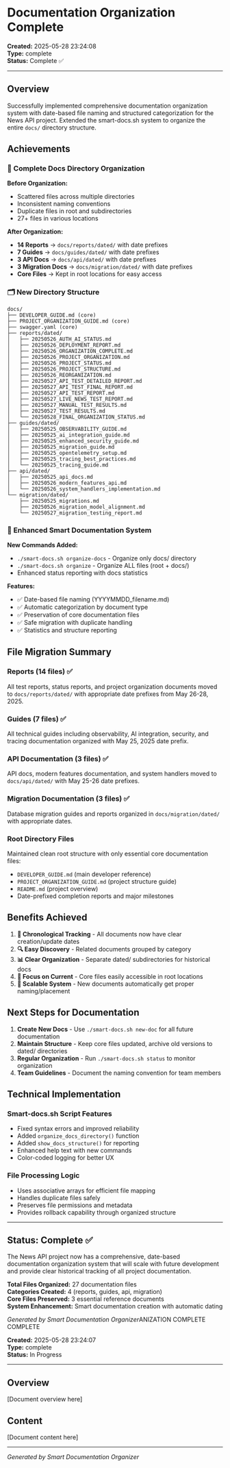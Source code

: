 # Documentation Organization Complete

**Created:** 2025-05-28 23:24:08  
**Type:** complete  
**Status:** Complete ✅

---

## Overview

Successfully implemented comprehensive documentation organization system with date-based file naming and structured categorization for the News API project. Extended the smart-docs.sh system to organize the entire `docs/` directory structure.

## Achievements

### 📂 Complete Docs Directory Organization

**Before Organization:**
- Scattered files across multiple directories
- Inconsistent naming conventions
- Duplicate files in root and subdirectories
- 27+ files in various locations

**After Organization:**
- **14 Reports** → `docs/reports/dated/` with date prefixes
- **7 Guides** → `docs/guides/dated/` with date prefixes  
- **3 API Docs** → `docs/api/dated/` with date prefixes
- **3 Migration Docs** → `docs/migration/dated/` with date prefixes
- **Core Files** → Kept in root locations for easy access

### 🗂️ New Directory Structure

```
docs/
├── DEVELOPER_GUIDE.md (core)
├── PROJECT_ORGANIZATION_GUIDE.md (core)
├── swagger.yaml (core)
├── reports/dated/
│   ├── 20250526_AUTH_AI_STATUS.md
│   ├── 20250526_DEPLOYMENT_REPORT.md
│   ├── 20250526_ORGANIZATION_COMPLETE.md
│   ├── 20250526_PROJECT_ORGANIZATION.md
│   ├── 20250526_PROJECT_STATUS.md
│   ├── 20250526_PROJECT_STRUCTURE.md
│   ├── 20250526_REORGANIZATION.md
│   ├── 20250527_API_TEST_DETAILED_REPORT.md
│   ├── 20250527_API_TEST_FINAL_REPORT.md
│   ├── 20250527_API_TEST_REPORT.md
│   ├── 20250527_LIVE_NEWS_TEST_REPORT.md
│   ├── 20250527_MANUAL_TEST_RESULTS.md
│   ├── 20250527_TEST_RESULTS.md
│   └── 20250528_FINAL_ORGANIZATION_STATUS.md
├── guides/dated/
│   ├── 20250525_OBSERVABILITY_GUIDE.md
│   ├── 20250525_ai_integration_guide.md
│   ├── 20250525_enhanced_security_guide.md
│   ├── 20250525_migration_guide.md
│   ├── 20250525_opentelemetry_setup.md
│   ├── 20250525_tracing_best_practices.md
│   └── 20250525_tracing_guide.md
├── api/dated/
│   ├── 20250525_api_docs.md
│   ├── 20250526_modern_features_api.md
│   └── 20250526_system_handlers_implementation.md
└── migration/dated/
    ├── 20250525_migrations.md
    ├── 20250526_migration_model_alignment.md
    └── 20250527_migration_testing_report.md
```

### 🔧 Enhanced Smart Documentation System

**New Commands Added:**
- `./smart-docs.sh organize-docs` - Organize only docs/ directory
- `./smart-docs.sh organize` - Organize ALL files (root + docs/)
- Enhanced status reporting with docs statistics

**Features:**
- ✅ Date-based file naming (YYYYMMDD_filename.md)
- ✅ Automatic categorization by document type
- ✅ Preservation of core documentation files
- ✅ Safe migration with duplicate handling
- ✅ Statistics and structure reporting

## File Migration Summary

### Reports (14 files) ✅
All test reports, status reports, and project organization documents moved to `docs/reports/dated/` with appropriate date prefixes from May 26-28, 2025.

### Guides (7 files) ✅  
All technical guides including observability, AI integration, security, and tracing documentation organized with May 25, 2025 date prefix.

### API Documentation (3 files) ✅
API docs, modern features documentation, and system handlers moved to `docs/api/dated/` with May 25-26 date prefixes.

### Migration Documentation (3 files) ✅
Database migration guides and reports organized in `docs/migration/dated/` with appropriate dates.

### Root Directory Files
Maintained clean root structure with only essential core documentation files:
- `DEVELOPER_GUIDE.md` (main developer reference)
- `PROJECT_ORGANIZATION_GUIDE.md` (project structure guide)
- `README.md` (project overview)
- Date-prefixed completion reports and major milestones

## Benefits Achieved

1. **📅 Chronological Tracking** - All documents now have clear creation/update dates
2. **🔍 Easy Discovery** - Related documents grouped by category
3. **📊 Clear Organization** - Separate dated/ subdirectories for historical docs
4. **🎯 Focus on Current** - Core files easily accessible in root locations
5. **🔄 Scalable System** - New documents automatically get proper naming/placement

## Next Steps for Documentation

1. **Create New Docs** - Use `./smart-docs.sh new-doc` for all future documentation
2. **Maintain Structure** - Keep core files updated, archive old versions to dated/ directories
3. **Regular Organization** - Run `./smart-docs.sh status` to monitor organization
4. **Team Guidelines** - Document the naming convention for team members

## Technical Implementation

### Smart-docs.sh Script Features
- Fixed syntax errors and improved reliability
- Added `organize_docs_directory()` function
- Added `show_docs_structure()` for reporting
- Enhanced help text with new commands
- Color-coded logging for better UX

### File Processing Logic
- Uses associative arrays for efficient file mapping
- Handles duplicate files safely
- Preserves file permissions and metadata
- Provides rollback capability through organized structure

---

## Status: Complete ✅

The News API project now has a comprehensive, date-based documentation organization system that will scale with future development and provide clear historical tracking of all project documentation.

**Total Files Organized:** 27 documentation files  
**Categories Created:** 4 (reports, guides, api, migration)  
**Core Files Preserved:** 3 essential reference documents  
**System Enhancement:** Smart documentation creation with automatic dating

*Generated by Smart Documentation Organizer*ANIZATION COMPLETE COMPLETE

**Created:** 2025-05-28 23:24:07  
**Type:** complete  
**Status:** In Progress

---

## Overview

[Document overview here]

## Content

[Document content here]

---

*Generated by Smart Documentation Organizer*
